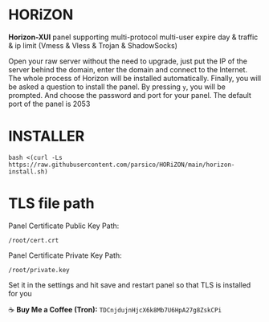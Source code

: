 # HORiZON
**Horizon-XUI** panel supporting multi-protocol multi-user expire day &amp; traffic &amp; ip limit (Vmess &amp; Vless &amp; Trojan &amp;  ShadowSocks)

Open your raw server without the need to upgrade, just put the IP of the server behind the domain, enter the domain and connect to the Internet. The whole process of Horizon will be installed automatically. Finally, you will be asked a question to install the panel. By pressing `y`, you will be prompted. And choose the password and port for your panel. The default port of the panel is 2053

# INSTALLER
```
bash <(curl -Ls https://raw.githubusercontent.com/parsico/HORiZON/main/horizon-install.sh)
```

# TLS file path
Panel Certificate Public Key Path:
```
/root/cert.crt
```
Panel Certificate Private Key Path:

```
/root/private.key
```

Set it in the settings and hit save and restart panel so that TLS is installed for you

☕️ **Buy Me a Coffee (Tron):** `TDCnjdujnHjcX6k8Mb7U6HpA27g8ZskCPi`
